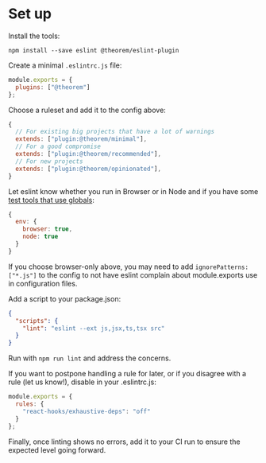 # Set up

Install the tools:

```
npm install --save eslint @theorem/eslint-plugin
```

Create a minimal `.eslintrc.js` file:

```js
module.exports = {
  plugins: ["@theorem"]
};
```

Choose a ruleset and add it to the config above:

```js
{
  // For existing big projects that have a lot of warnings
  extends: ["plugin:@theorem/minimal"],
  // For a good compromise
  extends: ["plugin:@theorem/recommended"],
  // For new projects
  extends: ["plugin:@theorem/opinionated"],
}
```

Let eslint know whether you run in Browser or in Node and if you have some [test tools that use globals](https://eslint.org/docs/user-guide/configuring#specifying-environments):

```js
{
  env: {
    browser: true,
    node: true
  }
}
```

If you choose browser-only above, you may need to add `ignorePatterns: ["*.js"]` to the config to not have eslint complain about module.exports use in configuration files.

Add a script to your package.json:

```json
{
  "scripts": {
    "lint": "eslint --ext js,jsx,ts,tsx src"
  }
}
```

Run with `npm run lint` and address the concerns.

If you want to postpone handling a rule for later, or if you disagree with a rule (let us know!), disable in your .eslintrc.js:

```js
module.exports = {
  rules: {
    "react-hooks/exhaustive-deps": "off"
  }
};
```

Finally, once linting shows no errors, add it to your CI run to ensure the expected level going forward.
